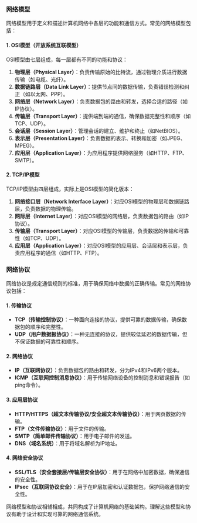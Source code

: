 ### 网络模型

网络模型用于定义和描述计算机网络中各层的功能和通信方式。常见的网络模型包括：

#### 1. **OSI模型（开放系统互联模型）**
OSI模型由七层组成，每一层都有不同的功能和协议：

1. **物理层（Physical Layer）**：负责传输原始的比特流，通过物理介质进行数据传输（如电缆、光纤）。
2. **数据链路层（Data Link Layer）**：提供节点间的数据传输，负责错误检测和纠正（如以太网、PPP）。
3. **网络层（Network Layer）**：负责数据包的路由和转发，选择合适的路径（如IP协议）。
4. **传输层（Transport Layer）**：提供端到端的通信，确保数据完整性和顺序（如TCP、UDP）。
5. **会话层（Session Layer）**：管理会话的建立、维护和终止（如NetBIOS）。
6. **表示层（Presentation Layer）**：负责数据的表示、转换和加密（如JPEG、MPEG）。
7. **应用层（Application Layer）**：为应用程序提供网络服务（如HTTP、FTP、SMTP）。

#### 2. **TCP/IP模型**
TCP/IP模型由四层组成，实际上是OSI模型的简化版本：

1. **网络接口层（Network Interface Layer）**：对应OSI模型的物理层和数据链路层，负责数据的物理传输。
2. **网际层（Internet Layer）**：对应OSI模型的网络层，负责数据包的路由（如IP协议）。
3. **传输层（Transport Layer）**：对应OSI模型的传输层，负责数据的传输和可靠性（如TCP、UDP）。
4. **应用层（Application Layer）**：对应OSI模型的应用层、会话层和表示层，负责应用程序的通信（如HTTP、FTP）。

### 网络协议

网络协议是规定通信规则的标准，用于确保网络中数据的正确传输。常见的网络协议包括：

#### 1. **传输协议**
- **TCP（传输控制协议）**：一种面向连接的协议，提供可靠的数据传输，确保数据包的顺序和完整性。
- **UDP（用户数据报协议）**：一种无连接的协议，提供较低延迟的数据传输，但不保证数据的可靠性和顺序。

#### 2. **网络协议**
- **IP（互联网协议）**：负责数据包的路由和转发，分为IPv4和IPv6两个版本。
- **ICMP（互联网控制消息协议）**：用于传输网络设备的控制消息和错误报告（如ping命令）。

#### 3. **应用层协议**
- **HTTP/HTTPS（超文本传输协议/安全超文本传输协议）**：用于网页数据的传输。
- **FTP（文件传输协议）**：用于文件的传输。
- **SMTP（简单邮件传输协议）**：用于电子邮件的发送。
- **DNS（域名系统）**：用于将域名解析为IP地址。

#### 4. **网络安全协议**
- **SSL/TLS（安全套接层/传输层安全协议）**：用于在网络中加密数据，确保通信的安全性。
- **IPsec（互联网协议安全）**：用于在IP层加密和认证数据包，保护网络通信的安全性。

网络模型和协议相辅相成，共同构成了计算机网络的基础架构。理解这些模型和协议有助于设计和实现可靠的网络通信系统。